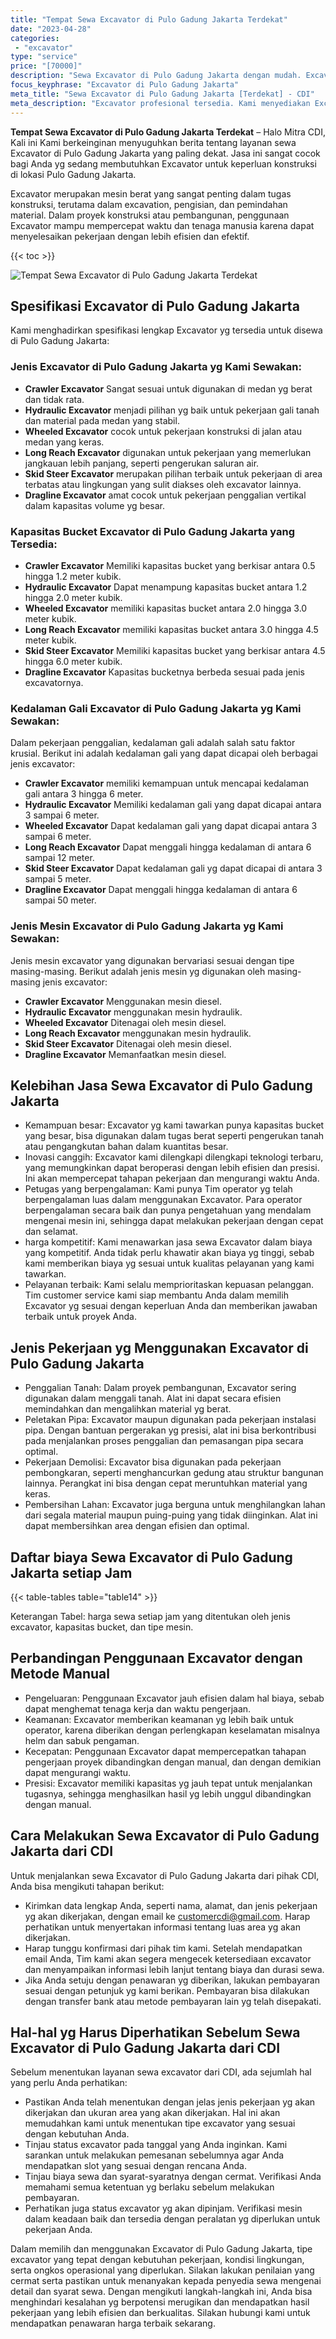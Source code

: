 ```yaml
---
title: "Tempat Sewa Excavator di Pulo Gadung Jakarta Terdekat"
date: "2023-04-28"
categories:
 - "excavator"
type: "service"
price: "[70000]"
description: "Sewa Excavator di Pulo Gadung Jakarta dengan mudah. Excavator unggulan untuk proyek konstruksi yang membutuhkan peralatan profesional dengan performa optimal. Dapatkan informasi detail."
focus_keyphrase: "Excavator di Pulo Gadung Jakarta"
meta_title: "Sewa Excavator di Pulo Gadung Jakarta [Terdekat] - CDI"
meta_description: "Excavator profesional tersedia. Kami menyediakan Excavator berkualitas untuk mendukung produktivitas. Promo menarik tersedia."
---
```


**Tempat Sewa Excavator di Pulo Gadung Jakarta Terdekat** – Halo Mitra CDI, Kali ini Kami berkeinginan menyuguhkan berita tentang layanan sewa Excavator di Pulo Gadung Jakarta yang paling dekat. Jasa ini sangat cocok bagi Anda yg sedang membutuhkan Excavator untuk keperluan konstruksi di lokasi Pulo Gadung Jakarta.

Excavator merupakan mesin berat yang sangat penting dalam tugas konstruksi, terutama dalam excavation, pengisian, dan pemindahan material. Dalam proyek konstruksi atau pembangunan, penggunaan Excavator mampu mempercepat waktu dan tenaga manusia karena dapat menyelesaikan pekerjaan dengan lebih efisien dan efektif.

{{< toc >}}

![Tempat Sewa Excavator di Pulo Gadung Jakarta Terdekat](/images/excavator/excavator-13.jpg)

## Spesifikasi Excavator di Pulo Gadung Jakarta

Kami menghadirkan spesifikasi lengkap Excavator yg tersedia untuk disewa di Pulo Gadung Jakarta:

### Jenis Excavator di Pulo Gadung Jakarta yg Kami Sewakan:

*   **Crawler Excavator** Sangat sesuai untuk digunakan di medan yg berat dan tidak rata.
*   **Hydraulic Excavator** menjadi pilihan yg baik untuk pekerjaan gali tanah dan material pada medan yang stabil.
*   **Wheeled Excavator** cocok untuk pekerjaan konstruksi di jalan atau medan yang keras.
*   **Long Reach Excavator** digunakan untuk pekerjaan yang memerlukan jangkauan lebih panjang, seperti pengerukan saluran air.
*   **Skid Steer Excavator** merupakan pilihan terbaik untuk pekerjaan di area terbatas atau lingkungan yang sulit diakses oleh excavator lainnya.
*   **Dragline Excavator** amat cocok untuk pekerjaan penggalian vertikal dalam kapasitas volume yg besar.

### Kapasitas Bucket Excavator di Pulo Gadung Jakarta yang Tersedia:

*   **Crawler Excavator** Memiliki kapasitas bucket yang berkisar antara 0.5 hingga 1.2 meter kubik.
*   **Hydraulic Excavator** Dapat menampung kapasitas bucket antara 1.2 hingga 2.0 meter kubik.
*   **Wheeled Excavator** memiliki kapasitas bucket antara 2.0 hingga 3.0 meter kubik.
*   **Long Reach Excavator** memiliki kapasitas bucket antara 3.0 hingga 4.5 meter kubik.
*   **Skid Steer Excavator** Memiliki kapasitas bucket yang berkisar antara 4.5 hingga 6.0 meter kubik.
*   **Dragline Excavator** Kapasitas bucketnya berbeda sesuai pada jenis excavatornya.

### Kedalaman Gali Excavator di Pulo Gadung Jakarta yg Kami Sewakan:

Dalam pekerjaan penggalian, kedalaman gali adalah salah satu faktor krusial. Berikut ini adalah kedalaman gali yang dapat dicapai oleh berbagai jenis excavator:

*   **Crawler Excavator** memiliki kemampuan untuk mencapai kedalaman gali antara 3 hingga 6 meter.
*   **Hydraulic Excavator** Memiliki kedalaman gali yang dapat dicapai antara 3 sampai 6 meter.
*   **Wheeled Excavator** Dapat kedalaman gali yang dapat dicapai antara 3 sampai 6 meter.
*   **Long Reach Excavator** Dapat menggali hingga kedalaman di antara 6 sampai 12 meter.
*   **Skid Steer Excavator** Dapat kedalaman gali yg dapat dicapai di antara 3 sampai 5 meter.
*   **Dragline Excavator** Dapat menggali hingga kedalaman di antara 6 sampai 50 meter.

### Jenis Mesin Excavator di Pulo Gadung Jakarta yg Kami Sewakan:

Jenis mesin excavator yang digunakan bervariasi sesuai dengan tipe masing-masing. Berikut adalah jenis mesin yg digunakan oleh masing-masing jenis excavator:

*   **Crawler Excavator** Menggunakan mesin diesel.
*   **Hydraulic Excavator** menggunakan mesin hydraulik.
*   **Wheeled Excavator** Ditenagai oleh mesin diesel.
*   **Long Reach Excavator** menggunakan mesin hydraulik.
*   **Skid Steer Excavator** Ditenagai oleh mesin diesel.
*   **Dragline Excavator** Memanfaatkan mesin diesel.

## Kelebihan Jasa Sewa Excavator di Pulo Gadung Jakarta

*   Kemampuan besar: Excavator yg kami tawarkan punya kapasitas bucket yang besar, bisa digunakan dalam tugas berat seperti pengerukan tanah atau pengangkutan bahan dalam kuantitas besar.
*   Inovasi canggih: Excavator kami dilengkapi dilengkapi teknologi terbaru, yang memungkinkan dapat beroperasi dengan lebih efisien dan presisi. Ini akan mempercepat tahapan pekerjaan dan mengurangi waktu Anda.
*   Petugas yang berpengalaman: Kami punya Tim operator yg telah berpengalaman luas dalam menggunakan Excavator. Para operator berpengalaman secara baik dan punya pengetahuan yang mendalam mengenai mesin ini, sehingga dapat melakukan pekerjaan dengan cepat dan selamat.
*   harga kompetitif: Kami menawarkan jasa sewa Excavator dalam biaya yang kompetitif. Anda tidak perlu khawatir akan biaya yg tinggi, sebab kami memberikan biaya yg sesuai untuk kualitas pelayanan yang kami tawarkan.
*   Pelayanan terbaik: Kami selalu memprioritaskan kepuasan pelanggan. Tim customer service kami siap membantu Anda dalam memilih Excavator yg sesuai dengan keperluan Anda dan memberikan jawaban terbaik untuk proyek Anda.

## Jenis Pekerjaan yg Menggunakan Excavator di Pulo Gadung Jakarta

*   Penggalian Tanah: Dalam proyek pembangunan, Excavator sering digunakan dalam menggali tanah. Alat ini dapat secara efisien memindahkan dan mengalihkan material yg berat.
*   Peletakan Pipa: Excavator maupun digunakan pada pekerjaan instalasi pipa. Dengan bantuan pergerakan yg presisi, alat ini bisa berkontribusi pada menjalankan proses penggalian dan pemasangan pipa secara optimal.
*   Pekerjaan Demolisi: Excavator bisa digunakan pada pekerjaan pembongkaran, seperti menghancurkan gedung atau struktur bangunan lainnya. Perangkat ini bisa dengan cepat meruntuhkan material yang keras.
*   Pembersihan Lahan: Excavator juga berguna untuk menghilangkan lahan dari segala material maupun puing-puing yang tidak diinginkan. Alat ini dapat membersihkan area dengan efisien dan optimal.

## Daftar biaya Sewa Excavator di Pulo Gadung Jakarta setiap Jam

{{< table-tables table="table14" >}}

Keterangan Tabel: harga sewa setiap jam yang ditentukan oleh jenis excavator, kapasitas bucket, dan tipe mesin.

## Perbandingan Penggunaan Excavator dengan Metode Manual

*   Pengeluaran: Penggunaan Excavator jauh efisien dalam hal biaya, sebab dapat menghemat tenaga kerja dan waktu pengerjaan.
*   Keamanan: Excavator memberikan keamanan yg lebih baik untuk operator, karena diberikan dengan perlengkapan keselamatan misalnya helm dan sabuk pengaman.
*   Kecepatan: Penggunaan Excavator dapat mempercepatkan tahapan pengerjaan proyek dibandingkan dengan manual, dan dengan demikian dapat mengurangi waktu.
*   Presisi: Excavator memiliki kapasitas yg jauh tepat untuk menjalankan tugasnya, sehingga menghasilkan hasil yg lebih unggul dibandingkan dengan manual.

## Cara Melakukan Sewa Excavator di Pulo Gadung Jakarta dari CDI

Untuk menjalankan sewa Excavator di Pulo Gadung Jakarta dari pihak CDI, Anda bisa mengikuti tahapan berikut:

*   Kirimkan data lengkap Anda, seperti nama, alamat, dan jenis pekerjaan yg akan dikerjakan, dengan email ke customercdi@gmail.com. Harap perhatikan untuk menyertakan informasi tentang luas area yg akan dikerjakan.
*   Harap tunggu konfirmasi dari pihak tim kami. Setelah mendapatkan email Anda, Tim kami akan segera mengecek ketersediaan excavator dan menyampaikan informasi lebih lanjut tentang biaya dan durasi sewa.
*   Jika Anda setuju dengan penawaran yg diberikan, lakukan pembayaran sesuai dengan petunjuk yg kami berikan. Pembayaran bisa dilakukan dengan transfer bank atau metode pembayaran lain yg telah disepakati.

## Hal-hal yg Harus Diperhatikan Sebelum Sewa Excavator di Pulo Gadung Jakarta dari CDI

Sebelum menentukan layanan sewa excavator dari CDI, ada sejumlah hal yang perlu Anda perhatikan:

*   Pastikan Anda telah menentukan dengan jelas jenis pekerjaan yg akan dikerjakan dan ukuran area yang akan dikerjakan. Hal ini akan memudahkan kami untuk menentukan tipe excavator yang sesuai dengan kebutuhan Anda.
*   Tinjau status excavator pada tanggal yang Anda inginkan. Kami sarankan untuk melakukan pemesanan sebelumnya agar Anda mendapatkan slot yang sesuai dengan rencana Anda.
*   Tinjau biaya sewa dan syarat-syaratnya dengan cermat. Verifikasi Anda memahami semua ketentuan yg berlaku sebelum melakukan pembayaran.
*   Perhatikan juga status excavator yg akan dipinjam. Verifikasi mesin dalam keadaan baik dan tersedia dengan peralatan yg diperlukan untuk pekerjaan Anda.

Dalam memilih dan menggunakan Excavator di Pulo Gadung Jakarta, tipe excavator yang tepat dengan kebutuhan pekerjaan, kondisi lingkungan, serta ongkos operasional yang diperlukan. Silakan lakukan penilaian yang cermat serta pastikan untuk menanyakan kepada penyedia sewa mengenai detail dan syarat sewa. Dengan mengikuti langkah-langkah ini, Anda bisa menghindari kesalahan yg berpotensi merugikan dan mendapatkan hasil pekerjaan yang lebih efisien dan berkualitas. Silakan hubungi kami untuk mendapatkan penawaran harga terbaik sekarang.